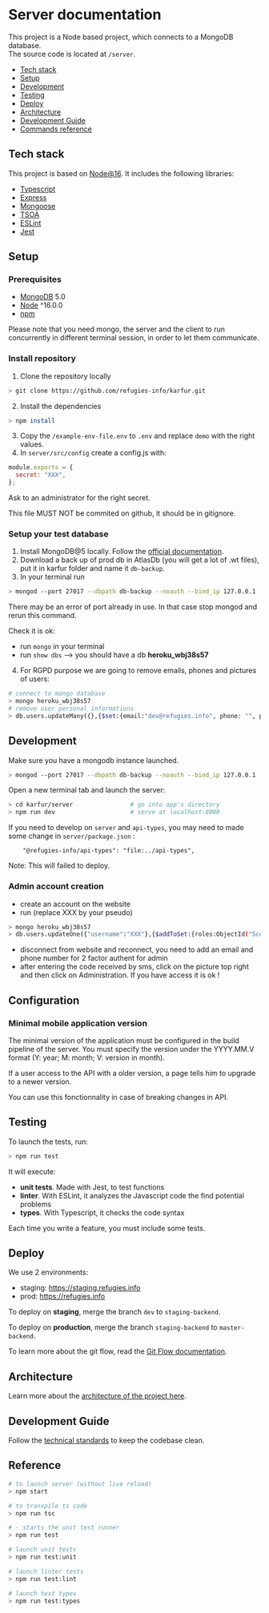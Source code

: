 # Server documentation

This project is a Node based project, which connects to a MongoDB database.  
The source code is located at `/server`.

- [Tech stack](#tech-stack)
- [Setup](#setup)
- [Development](#development)
- [Testing](#testing)
- [Deploy](#deploy)
- [Architecture](#architecture)
- [Development Guide](#development-guide)
- [Commands reference](#reference)

## Tech stack

This project is based on [Node@16](https://nodejs.org/en/). It includes the following libraries:

- [Typescript](https://www.typescriptlang.org/)
- [Express](https://expressjs.com/)
- [Mongoose](https://mongoosejs.com/)
- [TSOA](https://github.com/lukeautry/tsoa)
- [ESLint](https://eslint.org/)
- [Jest](https://jestjs.io/)

## Setup

### Prerequisites

- [MongoDB](https://treehouse.github.io/installation-guides/mac/mongo-mac.html) 5.0
- [Node](https://nodejs.org/en/download/) ^16.0.0
- [npm](https://nodejs.org/en/download/package-manager/)

Please note that you need mongo, the server and the client to run concurrently in different terminal session, in order to let them communicate.

### Install repository

1. Clone the repository locally

```bash
> git clone https://github.com/refugies-info/karfur.git
```

2. Install the dependencies

```bash
> npm install
```

3. Copy the `/example-env-file.env` to `.env` and replace `demo` with the right values.
4. In `server/src/config` create a config.js with:

```javascript
module.exports = {
  secret: "XXX",
};
```

Ask to an administrator for the right secret.

This file MUST NOT be commited on github, it should be in gitignore.

### Setup your test database

1. Install MongoDB@5 locally. Follow the [official documentation](https://www.mongodb.com/docs/manual/installation/).
2. Download a back up of prod db in AtlasDb (you will get a lot of .wt files), put it in karfur folder and name it `db-backup`.
3. In your terminal run

```bash
> mongod --port 27017 --dbpath db-backup --noauth --bind_ip 127.0.0.1
```

There may be an error of port already in use. In that case stop mongod and rerun this command.

Check it is ok:

- run `mongo` in your terminal
- run `show dbs` --> you should have a db **heroku_wbj38s57**

4. For RGPD purpose we are going to remove emails, phones and pictures of users:

```bash
# connect to mongo database
> mongo heroku_wbj38s57
# remove user personal informations
> db.users.updateMany({},{$set:{email:"dev@refugies.info", phone: "", picture: ""}})
```

## Development

Make sure you have a mongodb instance launched.

```bash
> mongod --port 27017 --dbpath db-backup --noauth --bind_ip 127.0.0.1
```

Open a new terminal tab and launch the server:

```bash
> cd karfur/server                # go into app's directory
> npm run dev                     # serve at localhost:8000
```

If you need to develop on `server` and `api-types`, you may need to made some change in `server/package.json` :

```
    "@refugies-info/api-types": "file:../api-types",
```

Note: This will failed to deploy.

### Admin account creation

- create an account on the website
- run (replace XXX by your pseudo)

```bash
> mongo heroku_wbj38s57
> db.users.updateOne({"username":"XXX"},{$addToSet:{roles:ObjectId("5ce57c969aadae8734c7aee9")}},{upsert:false})
```

- disconnect from website and reconnect, you need to add an email and phone number for 2 factor authent for admin
- after entering the code received by sms, click on the picture top right and then click on Administration. If you have access it is ok !

## Configuration

### Minimal mobile application version

The minimal version of the application must be configured in the build pipeline of the server. You must specify the version under the YYYY.MM.V format (Y: year; M: month; V: version in month).

If a user access to the API with a older version, a page tells him to upgrade to a newer version.

You can use this fonctionnality in case of breaking changes in API.

## Testing

To launch the tests, run:

```bash
> npm run test
```

It will execute:

- **unit tests**. Made with Jest, to test functions
- **linter**. With ESLint, it analyzes the Javascript code the find potential problems
- **types**. With Typescript, it checks the code syntax

Each time you write a feature, you must include some tests.

## Deploy

We use 2 environments:

- staging: https://staging.refugies.info
- prod: https://refugies.info

To deploy on **staging**, merge the branch `dev` to `staging-backend`.

To deploy on **production**, merge the branch `staging-backend` to `master-backend`.

To learn more about the git flow, read the [Git Flow documentation](../README.md#git-flow).

## Architecture

Learn more about the [architecture of the project here](architecture.md).

## Development Guide

Follow the [technical standards](general.md) to keep the codebase clean.

## Reference

```bash
# to launch server (without live reload)
> npm start

# to transpile ts code
> npm run tsc

# - starts the unit test runner
> npm run test

# launch unit tests
> npm run test:unit

# launch linter tests
> npm run test:lint

# launch test types
> npm run test:types
```
